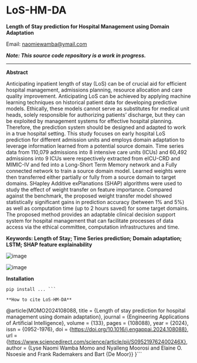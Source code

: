 # LoS-HM-DA
**Length of Stay prediction for Hospital Management using Domain Adaptation**

Email: naomiewamba@ymail.com

***Note: This source code repository is a work in progress.***
_______________________________________________________________________________

**Abstract**

Anticipating inpatient length of stay (LoS) can be of crucial aid for efficient hospital management, admissions planning, resource allocation and care quality improvement. Anticipating LoS can be achieved by applying machine learning techniques on historical patient data for developing predictive models. Ethically, these models cannot serve as substitutes for medical unit heads, solely responsible for authorizing patients’ discharge, but they can be exploited by management systems for effective hospital planning.  Therefore, the prediction system should be designed and adapted to work in a true hospital setting.
This study focuses on early hospital LoS prediction for different admission units and employs domain adaptation to leverage information learned from a potential source domain. Time series data from 110,079 admissions into 8 intensive care units (ICUs) and 60,492 admissions into 9 ICUs were respectively extracted from eICU-CRD and MIMIC-IV and fed into a Long-Short Term Memory network and a Fully connected network to train a source domain model. Learned weights were then transferred either partially or fully from a source domain to target domains. SHapley Additive exPlanations (SHAP) algorithms were used to study the effect of weight transfer on feature importance.
Compared against the benchmark, the proposed weight transfer model showed statistically significant gains in prediction accuracy (between 1% and 5%) as well as computation time (up to 2 hours saved) for some target domains.
The proposed method provides an adaptable clinical decision support system for hospital management that can facilitate processes of data access via the ethical committee, computation infrastructures and time.

**Keywords: Length of Stay; Time Series prediction; Domain adaptation; LSTM; SHAP feature explainability**

![image](https://github.com/LyzeNaomi/Domain-Adaptation-for-LoS-prediction/assets/70583050/f8afa079-b1f1-49c5-920e-d6da75645e67)


![image](https://github.com/LyzeNaomi/Domain-Adaptation-for-LoS-prediction/assets/70583050/51b35083-0179-4a63-99df-db0e10265016)


**Installation**
```
pip install ... ```

**How to cite LoS-HM-DA**
```
@article{MOMO2024108088,
title = {Length of stay prediction for hospital management using domain adaptation},
journal = {Engineering Applications of Artificial Intelligence},
volume = {133},
pages = {108088},
year = {2024},
issn = {0952-1976},
doi = {https://doi.org/10.1016/j.engappai.2024.108088},
url = {https://www.sciencedirect.com/science/article/pii/S095219762400246X},
author = {Lyse Naomi Wamba Momo and Nyalleng Moorosi and Elaine O. Nsoesie and Frank Rademakers and Bart {De Moor}}
}```
